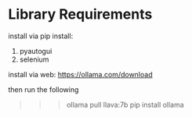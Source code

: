 # Library Requirements

install via pip install:
1. pyautogui
2. selenium



install via web:
https://ollama.com/download

then run the following
>>> ollama pull llava:7b
>>> pip install ollama